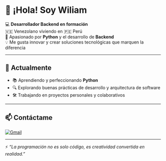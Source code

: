 # 👋 ¡Hola! Soy Wiliam

💻 **Desarrollador Backend en formación**  
🇻🇪 Venezolano viviendo en 🇵🇪 Perú  
🎯 Apasionado por **Python** y el desarrollo de **Backend**  
💡 Me gusta innovar y crear soluciones tecnológicas que marquen la diferencia

---

## 🚀 Actualmente
- 📚 Aprendiendo y perfeccionando **Python**  
- 🔍 Explorando buenas prácticas de desarrollo y arquitectura de software  
- 🛠️ Trabajando en proyectos personales y colaborativos

---

## 📫 Contáctame
[![Gmail](https://img.shields.io/badge/Gmail-D14836?style=for-the-badge&logo=gmail&logoColor=white)](mailto:raalabr@gmail.com)

---

⚡ *“La programación no es solo código, es creatividad convertida en realidad.”*
